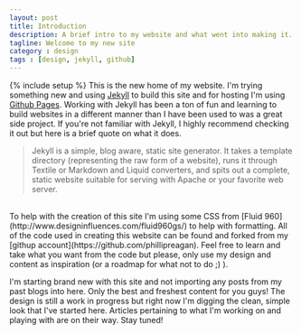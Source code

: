 ```yaml
---
layout: post
title: Introduction
description: A brief intro to my website and what went into making it.
tagline: Welcome to my new site
category : design
tags : [design, jekyll, github]
---
```

{% include setup %}
This is the new home of my website. I'm trying something new and using [Jekyll](https://github.com/mojombo/jekyll) to build this site and for hosting I'm using [Github Pages](http://http://pages.github.com/). Working with Jekyll has been a ton of fun and learning to build websites in a different manner than I have been used to was a great side project. If you're not familiar with Jekyll, I highly recommend checking it out but here is a brief quote on what it does.

<blockquote>Jekyll is a simple, blog aware, static site generator. It takes a template directory (representing the raw form of a website), runs it through Textile or Markdown and Liquid converters, and spits out a complete, static website suitable for serving with Apache or your favorite web server. </blockquote>
<br/>
To help with the creation of this site I'm using some CSS from [Fluid 960](http://www.designinfluences.com/fluid960gs/) to help with formatting. All of the code used in creating this website can be found and forked from my [githup account](https://github.com/phillipreagan). Feel free to learn and take what you want from the code but please, only use my design and content as inspiration (or a roadmap for what not to do ;) ).

I'm starting brand new with this site and not importing any posts from my past blogs into here. Only the best and freshest content for you guys! The design is still a work in progress but right now I'm digging the clean, simple look that I've started here. Articles pertaining to what I'm working on and playing with are on their way. Stay tuned!